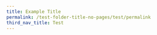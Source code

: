 ```yaml
---
title: Example Title
permalink: /test-folder-title-no-pages/test/permalink
third_nav_title: Test
---
```

